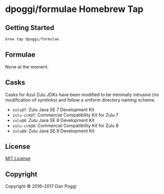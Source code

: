 # dpoggi/formulae Homebrew Tap

## Getting Started

```sh
brew tap dpoggi/formulae
```

## Formulae

None at the moment.

## Casks

Casks for Azul Zulu JDKs have been modified to be minimally intrusive (no modification of symlinks) and follow a uniform directory naming scheme.

* `zulu@7`: Zulu Java SE 7 Development Kit
* `zulu-cck@7`: Commercial Compatibility Kit for Zulu 7
* `zulu@8`: Zulu Java SE 8 Development Kit
* `zulu-cck@8`: Commercial Compatibility Kit for Zulu 8
* `zulu@9`: Zulu Java SE 9 Development Kit

## License

[MIT License](https://opensource.org/licenses/MIT)

## Copyright

Copyright &copy; 2016&ndash;2017 Dan Poggi
